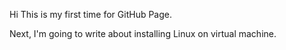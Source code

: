 Hi This is my first time for GitHub Page.

Next, I'm going to write about installing Linux on virtual machine.


